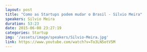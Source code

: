 ```yaml
---
layout: post
title: "Como as Startups podem mudar o Brasil - Silvio Meira"
speakers: Silvio Meira
duration: 53:23
date: 2015-06-08 23:27:19
categories: Startup
img: '/assets/image/speakers/Silvio-Meira.jpg'
link: https://www.youtube.com/watch?v=To3LN5otV5M
---
```

